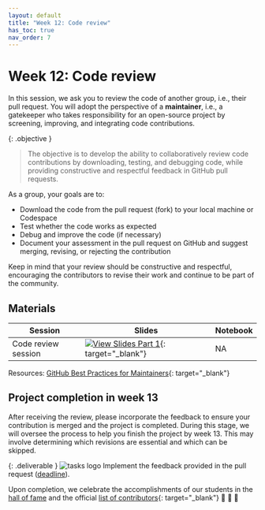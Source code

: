 ```yaml
---
layout: default
title: "Week 12: Code review"
has_toc: true
nav_order: 7
---
```


# Week 12: Code review

In this session, we ask you to review the code of another group, i.e., their pull request.
You will adopt the perspective of a **maintainer**, i.e., a gatekeeper who takes responsibility for an open-source project by screening, improving, and integrating code contributions.

{: .objective }
> The objective is to develop the ability to collaboratively review code contributions by downloading, testing, and debugging code, while providing constructive and respectful feedback in GitHub pull requests.

As a group, your goals are to:

- Download the code from the pull request (fork) to your local machine or Codespace
- Test whether the code works as expected
- Debug and improve the code (if necessary)
- Document your assessment in the pull request on GitHub and suggest merging, revising, or rejecting the contribution

Keep in mind that your review should be constructive and respectful, encouraging the contributors to revise their work and continue to be part of the community.

## Materials

| Session              | Slides                                                                                                                                | Notebook |
|----------------------|---------------------------------------------------------------------------------------------------------------------------------------|----------|
| Code review session  | [![View Slides Part 1](https://img.shields.io/badge/View-Slides-orange?logo=html5)](../output/06-code_review.html){: target="_blank"} | NA       |

Resources: [GitHub Best Practices for Maintainers](https://opensource.guide/best-practices/){: target="_blank"}

## Project completion in week 13

After receiving the review, please incorporate the feedback to ensure your contribution is merged and the project is completed.
During this stage, we will oversee the process to help you finish the project by week 13.
This may involve determining which revisions are essential and which can be skipped.

{: .deliverable }
![tasks logo](../assets/iconmonstr-clipboard-5.svg) Implement the feedback provided in the pull request ([deadline](../index.html#deliverables)).

Upon completion, we celebrate the accomplishments of our students in the [hall of fame](hall_of_fame.html) and the official [list of contributors](https://github.com/CoLRev-Environment/colrev?tab=readme-ov-file#contributors){: target="_blank"} 🎉 🍾 🎈

